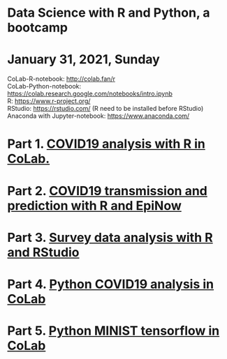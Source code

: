 # Data Science with R and Python, a bootcamp 

# January 31, 2021, Sunday

CoLab-R-notebook: http://colab.fan/r <br> 
CoLab-Python-notebook: https://colab.research.google.com/notebooks/intro.ipynb  <br> 
R: https://www.r-project.org/  <br> 
RStudio: https://rstudio.com/ (R need to be installed before RStudio) <br> 
Anaconda with Jupyter-notebook: https://www.anaconda.com/ <br> 

# Part 1. [COVID19 analysis with R in CoLab.](https://github.com/hongqin/data_science_crash_course/blob/main/1.CoLab-R-COVID/R_covid19_sandbox.ipynb) 

# Part 2. [COVID19 transmission and prediction with R and EpiNow](https://github.com/hongqin/data_science_crash_course/blob/main/2.Rt-HamiltonTN/hamiltonTN_Rt.Rmd)

# Part 3. [Survey data analysis with R and RStudio](https://github.com/hongqin/data_science_crash_course/tree/main/3.RStudio-survey-metric) 

# Part 4. [Python COVID19 analysis in CoLab](https://github.com/hongqin/data_science_crash_course/blob/main/4.Python-COVID19-CoLab/PD_demo_jhu_covid19.ipynb)

# Part 5. [Python MINIST tensorflow in CoLab](https://github.com/hongqin/data_science_crash_course/tree/main/5.Python-MINIST-CoLab) 


